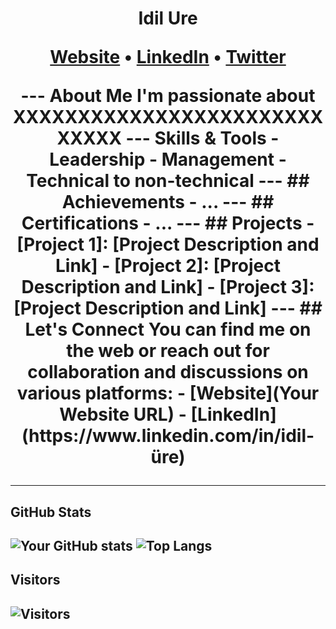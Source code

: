 <h1 align="center"> Idil Ure
<p align="center">
 <a href="[Your Website URL]">Website</a> •
 <a href="[www.linkedin.com/in/idil-üre]">LinkedIn</a> •
 <a href="[Twitter URL]">Twitter</a>
</p>
---
About Me
I'm passionate about XXXXXXXXXXXXXXXXXXXXXXXXXXXXX
---
Skills & Tools
- Leadership
- Management
- Technical to non-technical
---
## Achievements
- ...
---
## Certifications
- ...
---
## Projects
- [Project 1]: [Project Description and Link]
- [Project 2]: [Project Description and Link]
- [Project 3]: [Project Description and Link]
---
## Let's Connect
You can find me on the web or reach out for collaboration and discussions on various platforms:
- [Website](Your Website URL)
- [LinkedIn](https://www.linkedin.com/in/idil-üre)

---
## GitHub Stats
![Your GitHub stats](https://github-readmestats.vercel.app/api?username=bkaddoum&show_icons=true)
![Top Langs](https://github-readme-stats.vercel.app/api/toplangs/?username=bkaddoum&layout=compact)
---
## Visitors
![Visitors](https://visitor-badge.glitch.me/badge?page_id=bkaddoum.bkaddoum)
---
```markdown
